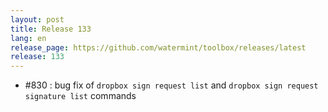 ```yaml
---
layout: post
title: Release 133
lang: en
release_page: https://github.com/watermint/toolbox/releases/latest
release: 133
---
```


* #830 : bug fix of `dropbox sign request list` and `dropbox sign request signature list` commands
